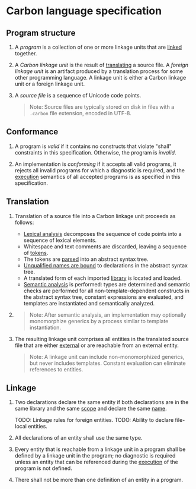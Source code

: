 # Carbon language specification

<!--
Part of the Carbon Language project, under the Apache License v2.0 with LLVM
Exceptions. See /LICENSE for license information.
SPDX-License-Identifier: Apache-2.0 WITH LLVM-exception
-->

## Program structure

1.  A _program_ is a collection of one or more linkage units that are
    [linked](#linkage) together.

2.  A _Carbon linkage unit_ is the result of [translating](#translation) a
    source file. A _foreign linkage unit_ is an artifact produced by a
    translation process for some other programming language. A linkage unit is
    either a Carbon linkage unit or a foreign linkage unit.

3.  A _source file_ is a sequence of Unicode code points.

    > Note: Source files are typically stored on disk in files with a `.carbon`
    > file extension, encoded in UTF-8.

## Conformance

1.  A program is _valid_ if it contains no constructs that violate "shall"
    constraints in this specification. Otherwise, the program is _invalid_.

2.  An implementation is _conforming_ if it accepts all valid programs, it
    rejects all invalid programs for which a diagnostic is required, and the
    [execution](execution.md) semantics of all accepted programs is as specified
    in this specification.

## Translation

1.  Translation of a source file into a Carbon linkage unit proceeds as follows:

    -   [Lexical analysis](lex.md) decomposes the sequence of code points into a
        sequence of lexical elements.
    -   Whitespace and text comments are discarded, leaving a sequence of
        [tokens](lex.md).
    -   The tokens are [parsed](parse.md) into an abstract syntax tree.
    -   [Unqualified names are bound](names.md) to declarations in the abstract
        syntax tree.
    -   A translated form of each imported [library](libs.md) is located and
        loaded.
    -   [Semantic analysis](sema.md) is performed: types are determined and
        semantic checks are performed for all non-template-dependent constructs
        in the abstract syntax tree, constant expressions are evaluated, and
        templates are instantiated and semantically analyzed.

2.  > Note: After semantic analysis, an implementation may optionally
    > monomorphize generics by a process similar to template instantiation.

3.  The resulting linkage unit comprises all entities in the translated source
    file that are either [external](#linkage) or are reachable from an external
    entity.

    > Note: A linkage unit can include non-monomorphized generics, but never
    > includes templates. Constant evaluation can eliminate references to
    > entities.

## Linkage

1.  Two declarations declare the same entity if both declarations are in the
    same library and the same [scope](names.md#scopes) and declare the same
    [name](names.md).

    TODO: Linkage rules for foreign entities. TODO: Ability to declare
    file-local entities.

2.  All declarations of an entity shall use the same type.

3.  Every entity that is reachable from a linkage unit in a program shall be
    defined by a linkage unit in the program; no diagnostic is required unless
    an entity that can be referenced during the [execution](execution.md) of the
    program is not defined.

4.  There shall not be more than one definition of an entity in a program.
